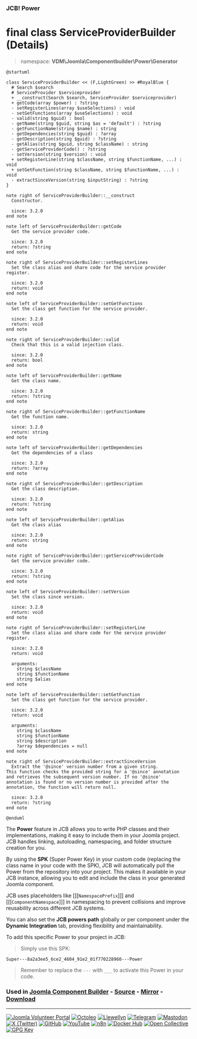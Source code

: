 ### JCB! Power
# final class ServiceProviderBuilder (Details)
> namespace: **VDM\Joomla\Componentbuilder\Power\Generator**

```uml
@startuml

class ServiceProviderBuilder << (F,LightGreen) >> #RoyalBlue {
  # Search $search
  # ServiceProvider $serviceprovider
  + __construct(Search $search, ServiceProvider $serviceprovider)
  + getCode(array $power) : ?string
  - setRegisterLines(array $useSelections) : void
  - setGetFunctions(array $useSelections) : void
  - valid(string $guid) : bool
  - getName(string $guid, string $as = 'default') : ?string
  - getFunctionName(string $name) : string
  - getDependencies(string $guid) : ?array
  - getDescription(string $guid) : ?string
  - getAlias(string $guid, string $className) : string
  - getServiceProviderCode() : ?string
  - setVersion(string $version) : void
  + setRegisterLine(string $className, string $functionName, ...) : void
  + setGetFunction(string $className, string $functionName, ...) : void
  - extractSinceVersion(string $inputString) : ?string
}

note right of ServiceProviderBuilder::__construct
  Constructor.

  since: 3.2.0
end note

note left of ServiceProviderBuilder::getCode
  Get the service provider code.

  since: 3.2.0
  return: ?string
end note

note right of ServiceProviderBuilder::setRegisterLines
  Set the class alias and share code for the service provider register.

  since: 3.2.0
  return: void
end note

note left of ServiceProviderBuilder::setGetFunctions
  Set the class get function for the service provider.

  since: 3.2.0
  return: void
end note

note right of ServiceProviderBuilder::valid
  Check that this is a valid injection class.

  since: 3.2.0
  return: bool
end note

note left of ServiceProviderBuilder::getName
  Get the class name.

  since: 3.2.0
  return: ?string
end note

note right of ServiceProviderBuilder::getFunctionName
  Get the function name.

  since: 3.2.0
  return: string
end note

note left of ServiceProviderBuilder::getDependencies
  Get the dependencies of a class

  since: 3.2.0
  return: ?array
end note

note right of ServiceProviderBuilder::getDescription
  Get the class description.

  since: 3.2.0
  return: ?string
end note

note left of ServiceProviderBuilder::getAlias
  Get the class alias

  since: 3.2.0
  return: string
end note

note right of ServiceProviderBuilder::getServiceProviderCode
  Get the service provider code.

  since: 3.2.0
  return: ?string
end note

note left of ServiceProviderBuilder::setVersion
  Set the class since version.

  since: 3.2.0
  return: void
end note

note right of ServiceProviderBuilder::setRegisterLine
  Set the class alias and share code for the service provider register.

  since: 3.2.0
  return: void
  
  arguments:
    string $className
    string $functionName
    string $alias
end note

note left of ServiceProviderBuilder::setGetFunction
  Set the class get function for the service provider.

  since: 3.2.0
  return: void
  
  arguments:
    string $className
    string $functionName
    string $description
    ?array $dependencies = null
end note

note right of ServiceProviderBuilder::extractSinceVersion
  Extract the '@since' version number from a given string.
This function checks the provided string for a '@since' annotation
and retrieves the subsequent version number. If no '@since'
annotation is found or no version number is provided after the
annotation, the function will return null.

  since: 3.2.0
  return: ?string
end note

@enduml
```

The **Power** feature in JCB allows you to write PHP classes and their implementations,
making it easy to include them in your Joomla project. JCB handles linking, autoloading,
namespacing, and folder structure creation for you.

By using the **SPK** (Super Power Key) in your custom code (replacing the class name
in your code with the SPK), JCB will automatically pull the Power from the repository
into your project. This makes it available in your JCB instance, allowing you to edit
and include the class in your generated Joomla component.

JCB uses placeholders like [[[`NamespacePrefix`]]] and [[[`ComponentNamespace`]]] in
namespacing to prevent collisions and improve reusability across different JCB systems.

You can also set the **JCB powers path** globally or per component under the
**Dynamic Integration** tab, providing flexibility and maintainability.

To add this specific Power to your project in JCB:

> Simply use this SPK:
```
Super---8a2a3ee5_6ce2_4604_91e2_01f770228960---Power
```
> Remember to replace the `---` with `___` to activate this Power in your code.

### Used in [Joomla Component Builder](https://www.joomlacomponentbuilder.com) - [Source](https://git.vdm.dev/joomla/Component-Builder) - [Mirror](https://github.com/vdm-io/Joomla-Component-Builder) - [Download](https://git.vdm.dev/joomla/pkg-component-builder/releases)

---
[![Joomla Volunteer Portal](https://img.shields.io/badge/-Joomla-gold?logo=joomla)](https://volunteers.joomla.org/joomlers/1396-llewellyn-van-der-merwe "Join Llewellyn on the Joomla Volunteer Portal: Shaping the Future Together!") [![Octoleo](https://img.shields.io/badge/-Octoleo-black?logo=linux)](https://git.vdm.dev/octoleo "--quiet") [![Llewellyn](https://img.shields.io/badge/-Llewellyn-ffffff?logo=gitea)](https://git.vdm.dev/Llewellyn "Collaborate and Innovate with Llewellyn on Git: Building a Better Code Future!") [![Telegram](https://img.shields.io/badge/-Telegram-blue?logo=telegram)](https://t.me/Joomla_component_builder "Join Llewellyn and the Community on Telegram: Building Joomla Components Together!") [![Mastodon](https://img.shields.io/badge/-Mastodon-9e9eec?logo=mastodon)](https://joomla.social/@llewellyn "Connect and Engage with Llewellyn on Joomla Social: Empowering Communities, One Post at a Time!") [![X (Twitter)](https://img.shields.io/badge/-X-black?logo=x)](https://x.com/llewellynvdm "Join the Conversation with Llewellyn on X: Where Ideas Take Flight!") [![GitHub](https://img.shields.io/badge/-GitHub-181717?logo=github)](https://github.com/Llewellynvdm "Build, Innovate, and Thrive with Llewellyn on GitHub: Turning Ideas into Impact!") [![YouTube](https://img.shields.io/badge/-YouTube-ff0000?logo=youtube)](https://www.youtube.com/@OctoYou "Explore, Learn, and Create with Llewellyn on YouTube: Your Gateway to Inspiration!") [![n8n](https://img.shields.io/badge/-n8n-black?logo=n8n)](https://n8n.io/creators/octoleo "Effortless Automation and Impactful Workflows with Llewellyn on n8n!") [![Docker Hub](https://img.shields.io/badge/-Docker-grey?logo=docker)](https://hub.docker.com/u/llewellyn "Llewellyn on Docker: Containerize Your Creativity!") [![Open Collective](https://img.shields.io/badge/-Donate-green?logo=opencollective)](https://opencollective.com/joomla-component-builder "Donate towards JCB: Help Llewellyn financially so he can continue developing this great tool!") [![GPG Key](https://img.shields.io/badge/-GPG-blue?logo=gnupg)](https://git.vdm.dev/Llewellyn/gpg "Unlock Trust and Security with Llewellyn's GPG Key: Your Gateway to Verified Connections!")